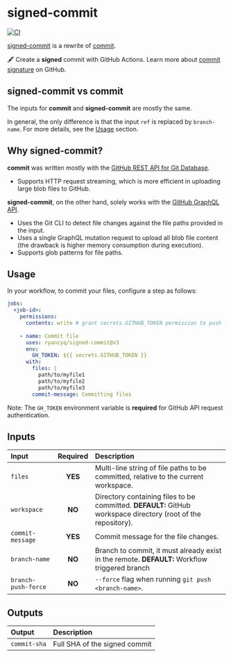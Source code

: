 # signed-commit
[![CI][ci_badge]][ci_workflows]

[signed-commit](https://github.com/ryancyq/signed-commit) is a rewrite of [commit](https://github.com/swinton/commit).

:fountain_pen: Create a **signed** commit with GitHub Actions. Learn more about [commit signature](https://docs.github.com/en/authentication/managing-commit-signature-verification/about-commit-signature-verification) on GitHub.

## signed-commit vs commit
The inputs for **commit** and **signed-commit** are mostly the same.

In general, the only difference is that the input `ref` is replaced by `branch-name`. For more details, see the [Usage](#usage) section.

## Why signed-commit?

**commit** was written mostly with the [GitHub REST API for Git Database](https://docs.github.com/en/rest/git).

- Supports HTTP request streaming, which is more efficient in uploading large blob files to GitHub.

**signed-commit**, on the other hand, solely works with the [GitHub GraphQL API](https://docs.github.com/en/graphql).

- Uses the Git CLI to detect file changes against the file paths provided in the input.
- Uses a single GraphQL mutation request to upload all blob file content (the drawback is higher memory consumption during execution).
- Supports glob patterns for file paths.

## Usage
In your workflow, to commit your files, configure a step as follows:

```yaml
jobs:
  <job-id>:
    permissions:
      contents: write # grant secrets.GITHUB_TOKEN permission to push file changes
  
    - name: Commit file
      uses: ryancyq/signed-commit@v3
      env:
        GH_TOKEN: ${{ secrets.GITHUB_TOKEN }}
      with:
        files: |
          path/to/myfile1
          path/to/myfile2
          path/to/myfile3
        commit-message: Committing files
```

Note: The `GH_TOKEN` environment variable is **required** for GitHub API request authentication.

## Inputs
| Input | Required | Description |
| :--- | :---: | :---  |
| `files` | **YES** | Multi-line string of file paths to be committed, relative to the current workspace.|
| `workspace` | **NO** | Directory containing files to be committed. **DEFAULT:** GitHub workspace directory (root of the repository). |
| `commit-message` | **YES** | Commit message for the file changes. |
| `branch-name` | **NO** | Branch to commit, it must already exist in the remote. **DEFAULT:** Workflow triggered branch |
| `branch-push-force` | **NO** | `--force` flag when running `git push <branch-name>`. |

## Outputs
| Output | Description |
| :--- | :--- |
| `commit-sha` | Full SHA of the signed commit |

[ci_badge]: https://github.com/ryancyq/signed-commit/actions/workflows/ci.yml/badge.svg
[ci_workflows]: https://github.com/ryancyq/signed-commit/actions/workflows/ci.yml
